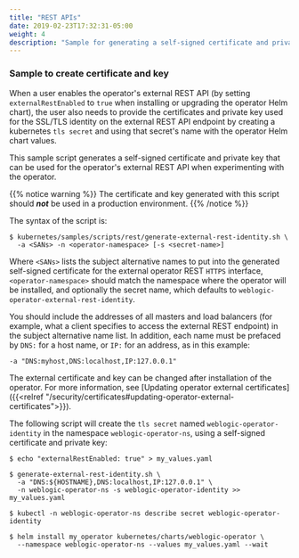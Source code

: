 ```yaml
---
title: "REST APIs"
date: 2019-02-23T17:32:31-05:00
weight: 4
description: "Sample for generating a self-signed certificate and private key that can be used for the operator's external REST API."
---
```


### Sample to create certificate and key

When a user enables the operator's external REST API (by setting
`externalRestEnabled` to `true` when installing or upgrading the operator Helm chart), the user also needs
to provide the certificates and private key used for the SSL/TLS identity on the external REST API endpoint by creating a
kubernetes `tls secret` and using that secret's name with the operator Helm chart values.

This sample script generates a self-signed certificate and private key that can be used
for the operator's external REST API when experimenting with the operator.

{{% notice warning %}}
The certificate and key generated with this script should ***not*** be used in a production environment.
{{% /notice %}}

The syntax of the script is:
```shell
$ kubernetes/samples/scripts/rest/generate-external-rest-identity.sh \
  -a <SANs> -n <operator-namespace> [-s <secret-name>]
```

Where `<SANs>` lists the subject alternative names to put into the generated self-signed
certificate for the external operator REST `HTTPS` interface, `<operator-namespace>` should match
the namespace where the operator will be installed, and optionally the secret name, which defaults
to `weblogic-operator-external-rest-identity`.

You should include the addresses of all masters and load balancers
(for example, what a client specifies to access the external REST endpoint)
in the subject alternative name list. In addition, each name must be prefaced
by `DNS:` for a host name, or `IP:` for an address, as in this example:
```
-a "DNS:myhost,DNS:localhost,IP:127.0.0.1"
```

The external certificate and key can be changed after installation of the operator. For
more information, see [Updating operator external certificates]({{<relref "/security/certificates#updating-operator-external-certificates">}}).

The following script will create the `tls secret` named `weblogic-operator-identity` in the namespace `weblogic-operator-ns`, using a self-signed
certificate and private key:

```shell
$ echo "externalRestEnabled: true" > my_values.yaml
```
```shell
$ generate-external-rest-identity.sh \
  -a "DNS:${HOSTNAME},DNS:localhost,IP:127.0.0.1" \
  -n weblogic-operator-ns -s weblogic-operator-identity >> my_values.yaml
```
```shell
$ kubectl -n weblogic-operator-ns describe secret weblogic-operator-identity
```
```shell
$ helm install my_operator kubernetes/charts/weblogic-operator \
  --namespace weblogic-operator-ns --values my_values.yaml --wait
```
